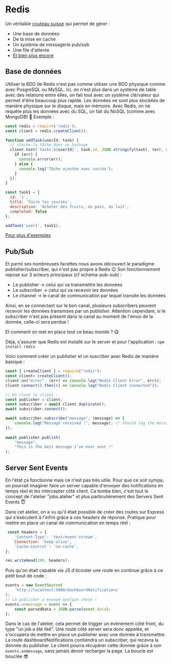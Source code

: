 

# Redis

Un véritable [couteau suisse](https://redis.io/docs/getting-started/) qui permet de gérer :

 - Une base de données
 - De la mise en cache
 - Un système de messagerie pub/sub
 - Une file d'attente
 - [Et bien plus encore](https://kourou.oclock.io/ressources/fiche-recap/presentation-de-redis/)

## Base de données
Utiliser la BDD de Redis n'est pas comme utiliser une BDD physique comme avec PosgreSQL ou MySQL.
Ici, on n'est plus dans un système de table avec des relations entre elles, on fait tout avec un système clé/valeur qui permet d'être beaucoup plus rapide. Les données ne sont plus stockées de manière physique sur le disque, mais en mémoire. Avec Redis, on ne requête plus les données avec du SQL, on fait du NoSQL (comme avec MongoDB) 🚀
Exemple :
```js
const redis = require('redis');
const client = redis.createClient();

function addTask(userId, task) {
  // stocke la tâche dans un hachage
  client.hset(`tasks:${userId}`, task.id, JSON.stringify(task), (err, reply) => {
    if (err) {
      console.error(err);
    } else {
      console.log('Tâche ajoutée avec succès');
    }
  });
}

const task1 = {
  id: '1',
  title: 'Faire les courses',
  description: 'Acheter des fruits, du pain, du lait',
  completed: false
};

addTask('user1', task1);
```
[Pour plus d'exemples](https://redis.io/docs/clients/nodejs/)

## Pub/Sub
Et parmi ses nombreuses facettes nous avons découvert le paradigme publisher/subscriber, qui n'est pas propre à Redis 😉
Son fonctionnement repose sur 3 acteurs principaux (cf schema-pub-sub) :

 - Le publisher -> celui qui va transmettre les données
 - Le subscriber -> celui qui va recevoir les données
 - Le channel -> le canal de communication par lequel transite les données

Ainsi, en se connectant sur le bon canal, plusieurs subscribers peuvent recevoir les données transmises par un publisher. Attention cependant, si le subscriber n'est pas présent dans le canal au moment de l'envoi de la donnée, celle-ci sera perdue !

Et comment on met en place tout ce beau monde ? 😋

Déjà, s'assurer que Redis est installé sur le server et pour l'application :
`npm install redis`

Voici comment créer un publisher et un suscriber avec Redis de manière basique :
```js
const { createClient } = require("redis");
const client= createClient();
client.on("error", (err) => console.log("Redis Client Error", err));
client.connect().then(() => console.log("Redis Client connected"));

// On clone le client :
const publisher = client;
const subscriber = await client.duplicate();
await subscriber.connect();

await subscriber.subscribe("message", (message) => {
    console.log("Message received :", message); // Should log the message sent
});
    
await publisher.publish(
    "message",
    "This is the best message I've ever sent !"
);
```

## Server Sent Events

En l'état ça fonctionne mais ce n'est pas très utile.
Pour que ce soit sympa, on pourrait imaginer faire un server capable d'envoyer des notifications en temps réel et les intercepter côté client.
Ca tombe bien, c'est tout le concept de l'atelier "jobs.atelier" et plus particulièrement des Servers Sent Events 😇

Dans cet atelier, on a vu qu'il était possible de créer des routes sur Express qui s'exécutent à l'infini grâce à ces headers de réponse. Pratique pour mettre en place un canal de communication en temps réel :
```js
 const headers = {
    'Content-Type': 'text/event-stream',
    Connection: 'keep-alive',
    'Cache-Control': 'no-cache',
};

res.writeHead(200, headers);
```

Puis qu'on était capable via JS d'écouter une route en continue grâce à ce petit bout de code :
```js
events = new EventSource(
    `http://localhost:5000/dashboardNotifications`
);
// Le publisher a envoyé quelque chose !
events.onmessage = event => {
    const parsedData = JSON.parse(event.data);
};
```

Dans le cas de l'atelier, cela permet de trigger un évènement côté front, du type "un job a été liké".
Une route côté server sera donc appelée, et s'occupera de mettre en place un publisher avec une donnée à transmettre.
La route dashboardNotifications contiendra un subscriber, qui recevra la donnée du publisher.
Le client pourra récupérer cette donnée grâce à son `events.onmessage`, sans jamais devoir recharger la page.
La boucle est bouclée 😎
